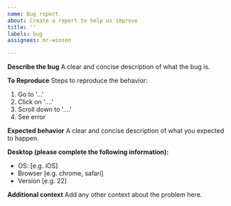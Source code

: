 ```yaml
---
name: Bug report
about: Create a report to help us improve
title: ''
labels: bug
assignees: mr-winson

---
```


<!-- you can delete from this line
**Notice**
This is only for bug reports related to the desktop app not Siddes.com or any other website related to Siddes. To report something about the site, please go to https://siddes.com/company/bugs
 to this line -->

**Describe the bug**
A clear and concise description of what the bug is.

**To Reproduce**
Steps to reproduce the behavior:
1. Go to '...'
2. Click on '....'
3. Scroll down to '....'
4. See error

**Expected behavior**
A clear and concise description of what you expected to happen.

**Desktop (please complete the following information):**
 - OS: [e.g. iOS]
 - Browser [e.g. chrome, safari]
 - Version [e.g. 22]

**Additional context**
Add any other context about the problem here.
